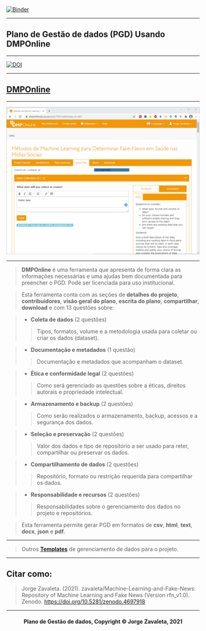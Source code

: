 [![Binder](https://mybinder.org/badge_logo.svg)](https://mybinder.org/v2/gh/zavaleta/Machine-Learning-and-Fake-News/main)

---
## Plano de Gestão de dados (PGD) Usando DMPOnline

---
[![DOI](https://zenodo.org/badge/DOI/10.5281/zenodo.4697918.svg)](https://doi.org/10.5281/zenodo.4697918)

---
## [DMPOnline](https://dmponline.dcc.ac.uk/)

---
![DMPOnline](imagens/dmponline0.png)

---
> **DMPOnline** é uma ferramenta que apresenta de forma clara as informações necessárias e uma ajudas bem documentada para preencher o PGD. Pode ser licenciada para uso institucional.

> Esta ferramenta conta com as seções de **detalhes do projeto**, **contribuidores**, **visão geral do plano**, **escrita do plano**, **compartilhar**, **download** e com 13 questões sobre:

> - **Coleta de dados** (2 questões)
>> Tipos, formatos, volume e a metodologia usada para coletar ou criar os dados (dataset).

> - **Documentação e metadados** (1 questão)
>> Documentação e metadados que acompanham o dataset.

> - **Ética e conformidade legal** (2 questões)
>> Como será gerenciado as questões sobre a éticas, direitos autorais e propriedade intelectual.

> - **Armazenamento e backup** (2 questões)
>> Como serão realizados o armazenamento, backup, acessos e a segurança dos dados.

> - **Seleção e preservação** (2 questões)
>> Valor dos dados e tipo de repositório a ser usado para reter, compartilhar ou preservar os dados.

> - **Compartilhamento de dados** (2 questões)
>>  Repositório, formato ou restrição requerida para compartilhar os dados.

> - **Responsabilidade e recursos** (2 questões)
>> Responsabilidades sobre o gerenciamento dos dados no projeto e repositórios.

> Esta ferramenta permite gerar PGD em formatos de **csv**, **html**, **text**, **docx**, **json** e **pdf**.

---

> Outros **[Templates](pgd.md)** de gerenciamento de dados para o projeto.

---

## Citar como:

> Jorge Zavaleta. (2021). zavaleta/Machine-Learning-and-Fake-News: Repository of Machine Learning and Fake News (Version rfn_v1.0). Zenodo. https://doi.org/10.5281/zenodo.4697918

---

#### <center>Plano de Gestão de dados,  Copyright &copy;  Jorge Zavaleta, 2021</center>